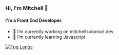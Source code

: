 
### Hi, I'm Mitchell 👋
#### I'm a Front End Developer.

- 🔭 I’m currently working on mitchellsolomon.dev
- 🌱 I’m currently learning Javascript

[![Top Langs](https://github-readme-stats.vercel.app/api/top-langs/?username=rmsolomon)](https://github.com/anuraghazra/github-readme-stats)

<!--

**rmsolomon/rmsolomon** is a ✨ _special_ ✨ repository because its `README.md` (this file) appears on your GitHub profile.

Here are some ideas to get you started:

- 🔭 I’m currently working on ...
- 🌱 I’m currently learning ...
- 👯 I’m looking to collaborate on ...
- 🤔 I’m looking for help with ...
- 💬 Ask me about ...
- 📫 How to reach me: ...
- 😄 Pronouns: ...
- ⚡ Fun fact: ...
-->

